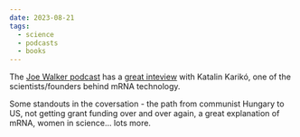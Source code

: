 ```yaml
---
date: 2023-08-21
tags:
  - science
  - podcasts
  - books
---
```


The [Joe Walker podcast](https://josephnoelwalker.com/) has a [great inteview](https://josephnoelwalker.com/147-katalin-kariko/) with Katalin Karikó, one of the scientists/founders behind mRNA technology.

Some standouts in the coversation - the path from communist Hungary to US, not getting grant funding over and over again, a great explanation of mRNA, women in science... lots more.